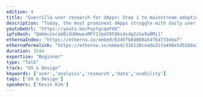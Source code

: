 ```yaml
---
edition: 4
title: "Guerrilla user research for dApps: Step 1 to mainstream adoption"
description: "Today, the most prominent dApps struggle with daily user counts in the low hundreds. We have some work to do in terms of widespread adoption. And because of bureaucratic financial systems and increasing smartphone adoption, a lot of that growth will come from the 6 billion-plus people outside of North America and Europe. You’ll learn how a variety of factors, including but not limited to sociocultural and language differences, carrier ecosystems and internet speeds affect consumer behavior in different countries with regard to talking to friends and family, purchasing things, making payments and paying their bills. You’ll learn how five thousand-person WhatsApp groups in Brazil, 100%+ carrier surcharges in Kenya and the popularity of voice messages in China all relate to how you iterate and grow YOUR dApp. This is from an ex-Facebooker who’s driven research for and shipped to hundreds of millions of users in 100+ countries. And yes: a lot of this will be in the form of hard, quantitative data! By the end of this session, you’ll know how to analyze a new market, conduct UX and usability research unique to the area and have the nuanced perspective necessary to disrupt global legacy institutions."
youtubeUrl: "https://youtu.be/FoytgcqoFdU"
ipfsHash: "QmUmu1ecakBiSUHmwexMFY3JpU59FQ6sdx4g2zGa9aBMj1"
ethernaIndex: "https://etherna.io/embed/6345fb0d080a54f6d733ebaf"
ethernaPermalink: "https://etherna.io/embed/316138ceada31fa498e5d55b0a396f26177edfadece61a6d4b15e44d881cb7ca"
duration: 1544
expertise: "Beginner"
type: "Talk"
track: "UX & Design"
keywords: ['user','analysis','research','data','usability']
tags: ['UX & Design']
speakers: ['Kevin Kim']
---
```

